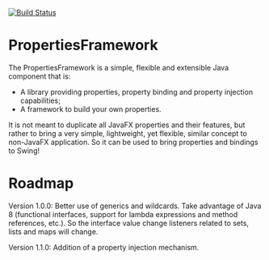 [![Build Status](https://travis-ci.org/LeanFrameworks/PropertiesFramework.svg?branch=master)](https://travis-ci.org/LeanFrameworks/PropertiesFramework)

# PropertiesFramework

The PropertiesFramework is a simple, flexible and extensible Java component that is:
* A library providing properties, property binding and property injection capabilities;
* A framework to build your own properties.

It is not meant to duplicate all JavaFX properties and their features, but rather to bring a very simple, lightweight,
yet flexible, similar concept to non-JavaFX application. So it can be used to bring properties and bindings to Swing!

# Roadmap

Version 1.0.0: Better use of generics and wildcards. Take advantage of Java 8 (functional interfaces, support for lambda
expressions and method references, etc.). So the interface value change listeners related to sets, lists and maps will
change.

Version 1.1.0: Addition of a property injection mechanism.
